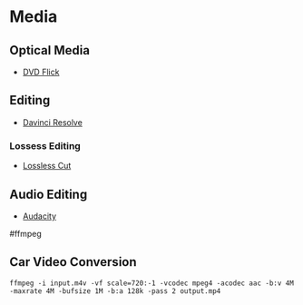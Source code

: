# Media

## Optical Media
* [DVD Flick](http://www.dvdflick.net/)

## Editing
* [Davinci Resolve](https://www.blackmagicdesign.com/products/davinciresolve/)

### Lossess Editing
* [Lossless Cut](https://github.com/mifi/lossless-cut)

## Audio Editing
* [Audacity](https://sourceforge.net/projects/audacity/)

#ffmpeg
## Car Video Conversion
```
ffmpeg -i input.m4v -vf scale=720:-1 -vcodec mpeg4 -acodec aac -b:v 4M -maxrate 4M -bufsize 1M -b:a 128k -pass 2 output.mp4
```
